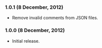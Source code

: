 ### 1.0.1 (8 December, 2012) ###

* Remove invalid comments from JSON files.


### 1.0.0 (8 December, 2012) ###

* Initial release.
